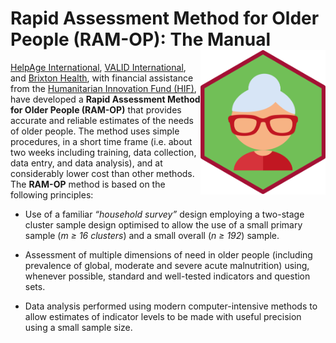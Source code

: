 # Rapid Assessment Method for Older People (RAM-OP): The Manual <img src="figures/ramOP.png" width="200px" align="right" />

[HelpAge International](http://www.helpage.org), [VALID International](http://www.validinternational.org), and [Brixton Health](http://www.brixtonhealth.com), with financial assistance from the [Humanitarian Innovation Fund (HIF)](http://www.elrha.org/hif/home/), have developed a **Rapid Assessment Method for Older People (RAM-OP)** that provides accurate and reliable estimates of the needs of older people. The method uses simple procedures, in a short time frame (i.e. about two weeks including training, data collection, data entry, and data analysis), and at considerably lower cost than other methods. The **RAM-OP** method is based on the following principles:

* Use of a familiar *“household survey”* design employing a two-stage cluster sample design optimised to allow the use of a small primary sample (*m ≥ 16 clusters*) and a small overall (*n ≥ 192*) sample.

* Assessment of multiple dimensions of need in older people (including prevalence of global, moderate and severe acute malnutrition) using, whenever possible, standard and well-tested indicators and question sets.

* Data analysis performed using modern computer-intensive methods to allow estimates of indicator levels to be made with useful precision using a small sample size.
